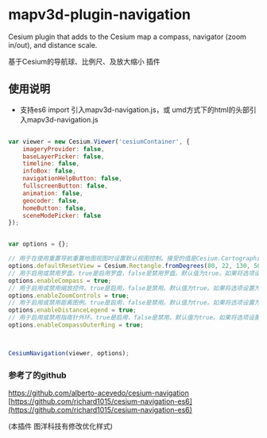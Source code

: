 # mapv3d-plugin-navigation

Cesium plugin that adds to the Cesium map a compass, navigator (zoom in/out), and distance scale.

基于Cesium的导航球、比例尺、及放大缩小 插件


## 使用说明 
- 支持es6 import 引入mapv3d-navigation.js，或 umd方式下的html的头部引入mapv3d-navigation.js

```javascript

var viewer = new Cesium.Viewer('cesiumContainer', {
    imageryProvider: false,
    baseLayerPicker: false,
    timeline: false,
    infoBox: false,
    navigationHelpButton: false,
    fullscreenButton: false,
    animation: false,
    geocoder: false,
    homeButton: false,
    sceneModePicker: false
});


var options = {};

// 用于在使用重置导航重置地图视图时设置默认视图控制。接受的值是Cesium.Cartographic 和 Cesium.Rectangle.
options.defaultResetView = Cesium.Rectangle.fromDegrees(80, 22, 130, 50);
// 用于启用或禁用罗盘。true是启用罗盘，false是禁用罗盘。默认值为true。如果将选项设置为false，则罗盘将不会添加到地图中。
options.enableCompass = true;
// 用于启用或禁用缩放控件。true是启用，false是禁用。默认值为true。如果将选项设置为false，则缩放控件将不会添加到地图中。
options.enableZoomControls = true;
// 用于启用或禁用距离图例。true是启用，false是禁用。默认值为true。如果将选项设置为false，距离图例将不会添加到地图中。
options.enableDistanceLegend = true;
// 用于启用或禁用指南针外环。true是启用，false是禁用。默认值为true。如果将选项设置为false，则该环将可见但无效。
options.enableCompassOuterRing = true;



CesiumNavigation(viewer, options);

```

### 参考了的github
[https://github.com/alberto-acevedo/cesium-navigation ](https://github.com/alberto-acevedo/cesium-navigation )  
[https://github.com/richard1015/cesium-navigation-es6](https://github.com/richard1015/cesium-navigation-es6)  

  (本插件 图洋科技有修改优化样式)